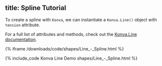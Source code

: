 title: Spline Tutorial
---

To create a spline with `Konva`, we can instantiate a `Konva.Line()` object with `tension` attribute.

For a full list of attributes and methods, check out the [Konva.Line documentation](http://konvajs.github.io/api/Konva.Line.html).

{% iframe /downloads/code/shapes/Line_-_Spline.html %}

{% include_code Konva Line Demo shapes/Line_-_Spline.html %}